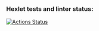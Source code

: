 ### Hexlet tests and linter status:
[![Actions Status](https://github.com/ZoricmaTs/frontend-project-lvl3/workflows/hexlet-check/badge.svg)](https://github.com/ZoricmaTs/frontend-project-lvl3/actions)